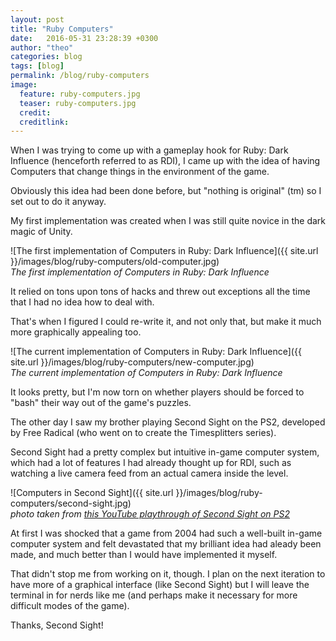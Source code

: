 ```yaml
---
layout: post
title: "Ruby Computers"
date:   2016-05-31 23:28:39 +0300
author: "theo"
categories: blog
tags: [blog]
permalink: /blog/ruby-computers
image:
  feature: ruby-computers.jpg
  teaser: ruby-computers.jpg
  credit:
  creditlink:
---
```


When I was trying to come up with a gameplay hook for Ruby: Dark Influence (henceforth referred to as RDI), I came up with the idea of having Computers that change things in the environment of the game.

Obviously this idea had been done before, but "nothing is original" (tm) so I set out to do it anyway.

My first implementation was created when I was still quite novice in the dark magic of Unity.

![The first implementation of Computers in Ruby: Dark Influence]({{ site.url }}/images/blog/ruby-computers/old-computer.jpg)  
*The first implementation of Computers in Ruby: Dark Influence*

It relied on tons upon tons of hacks and threw out exceptions all the time that I had no idea how to deal with.

That's when I figured I could re-write it, and not only that, but make it much more graphically appealing too.

![The current implementation of Computers in Ruby: Dark Influence]({{ site.url }}/images/blog/ruby-computers/new-computer.jpg)  
*The current implementation of Computers in Ruby: Dark Influence*

It looks pretty, but I'm now torn on whether players should be forced to "bash" their way out of the game's puzzles.

The other day I saw my brother playing Second Sight on the PS2, developed by Free Radical (who went on to create the Timesplitters series).

Second Sight had a pretty complex but intuitive in-game computer system, which had a lot of features I had already thought up for RDI, such as watching a live camera feed from an actual camera inside the level.

![Computers in Second Sight]({{ site.url }}/images/blog/ruby-computers/second-sight.jpg)  
*photo taken from [this YouTube playthrough of Second Sight on PS2](https://www.youtube.com/watch?v=0GBYOq6XawM)*

At first I was shocked that a game from 2004 had such a well-built in-game computer system and felt devastated that my brilliant idea had aleady been made, and much better than I would have implemented it myself.

That didn't stop me from working on it, though. I plan on the next iteration to have more of a graphical interface (like Second Sight) but I will leave the terminal in for nerds like me (and perhaps make it necessary for more difficult modes of the game).

Thanks, Second Sight!


